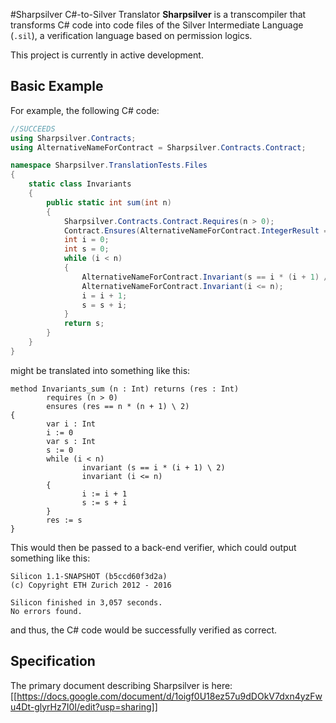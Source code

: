 #Sharpsilver C#-to-Silver Translator
**Sharpsilver** is a transcompiler that transforms C# code into code files of the Silver Intermediate Language (`.sil`), a verification language based on permission logics.

This project is currently in active development. 

## Basic Example

For example, the following C# code:
```csharp
//SUCCEEDS
using Sharpsilver.Contracts;
using AlternativeNameForContract = Sharpsilver.Contracts.Contract;

namespace Sharpsilver.TranslationTests.Files
{
    static class Invariants
    {
        public static int sum(int n)
        {
            Sharpsilver.Contracts.Contract.Requires(n > 0);
            Contract.Ensures(AlternativeNameForContract.IntegerResult == n * (n + 1) / 2);
            int i = 0;
            int s = 0;
            while (i < n)
            {
                AlternativeNameForContract.Invariant(s == i * (i + 1) / 2);
                AlternativeNameForContract.Invariant(i <= n);
                i = i + 1;
                s = s + i; 
            }
            return s;
        }
    }
}
```
might be translated into something like this:
```
method Invariants_sum (n : Int) returns (res : Int)
        requires (n > 0)
        ensures (res == n * (n + 1) \ 2)
{
        var i : Int
        i := 0
        var s : Int
        s := 0
        while (i < n)
                invariant (s == i * (i + 1) \ 2)
                invariant (i <= n)
        {
                i := i + 1
                s := s + i
        }
        res := s
}
```
This would then be passed to a back-end verifier, which could output something like this:
```
Silicon 1.1-SNAPSHOT (b5ccd60f3d2a)
(c) Copyright ETH Zurich 2012 - 2016

Silicon finished in 3,057 seconds.
No errors found.
```
and thus, the C# code would be successfully verified as correct.

## Specification

The primary document describing Sharpsilver is here: [[https://docs.google.com/document/d/1oigf0U18ez57u9dDOkV7dxn4yzFwu4Dt-glyrHz7I0I/edit?usp=sharing]]